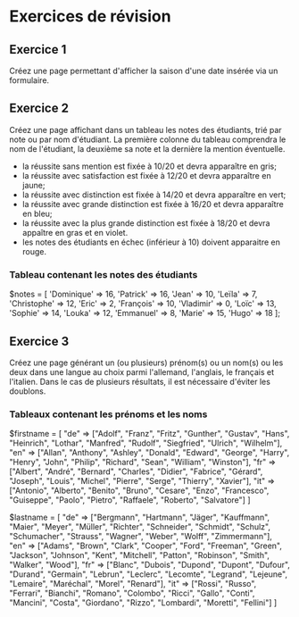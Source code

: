 # Exercices de révision

## Exercice 1

Créez une page permettant d'afficher la saison d'une date insérée via un formulaire.

## Exercice 2

Créez une page affichant dans un tableau les notes des étudiants, trié par note ou par nom d'étudiant.
La première colonne du tableau comprendra le nom de l'étudiant, la deuxième sa note et la dernière la mention éventuelle.

* la réussite sans mention est fixée à 10/20 et devra apparaître en gris;
* la réussite avec satisfaction est fixée à 12/20 et devra apparaître en jaune;
* la réussite avec distinction est fixée à 14/20 et devra apparaître en vert;
* la réussite avec grande distinction est fixée à 16/20 et devra apparaître en bleu;
* la réussite avec la plus grande distinction est fixée à 18/20 et devra appaître en gras et en violet.
* les notes des étudiants en échec (inférieur à 10) doivent apparaitre en rouge.

### Tableau contenant les notes des étudiants

$notes = [
  'Dominique' => 16,
  'Patrick' => 16,
  'Jean' => 10,
  'Leïla' => 7,
  'Christophe' => 12,
  'Eric' => 2,
  'François' => 10,
  'Vladimir' => 0,
  'Loïc' => 13,
  'Sophie' => 14,
  'Louka' => 12,
  'Emmanuel' => 8,
  'Marie' => 15,
  'Hugo' => 18
  ];

## Exercice 3
Créez une page générant un (ou plusieurs) prénom(s) ou un nom(s) ou les deux dans une langue au choix parmi l'allemand, l'anglais, le français et l'italien.
Dans le cas de plusieurs résultats, il est nécessaire d'éviter les doublons.

### Tableaux contenant les prénoms et les noms

$firstname = [
"de" => ["Adolf", "Franz", "Fritz", "Gunther", "Gustav", "Hans", "Heinrich", "Lothar", "Manfred", "Rudolf", "Siegfried", "Ulrich", "Wilhelm"],
"en" => ["Allan", "Anthony", "Ashley", "Donald", "Edward", "George", "Harry", "Henry", "John", "Philip", "Richard", "Sean", "William", "Winston"],
"fr" => ["Albert", "André", "Bernard", "Charles", "Didier", "Fabrice", "Gérard", "Joseph", "Louis", "Michel", "Pierre", "Serge", "Thierry", "Xavier"],
"it" => ["Antonio", "Alberto", "Benito", "Bruno", "Cesare", "Enzo", "Francesco", "Guiseppe", "Paolo", "Pietro", "Raffaele", "Roberto", "Salvatore"]
]

$lastname = [
"de" => ["Bergmann", "Hartmann", "Jäger", "Kauffmann", "Maier", "Meyer", "Müller", "Richter", "Schneider", "Schmidt", "Schulz", "Schumacher", "Strauss", "Wagner", "Weber", "Wolff", "Zimmermann"],
"en" => ["Adams", "Brown", "Clark", "Cooper", "Ford", "Freeman", "Green", "Jackson", "Johnson", "Kent", "Mitchell", "Patton", "Robinson", "Smith", "Walker", "Wood"],
"fr" => ["Blanc", "Dubois", "Dupond", "Dupont", "Dufour", "Durand", "Germain", "Lebrun", "Leclerc", "Lecomte", "Legrand", "Lejeune", "Lemaire", "Maréchal", "Morel", "Renard"],
"it" => ["Rossi", "Russo", "Ferrari", "Bianchi", "Romano", "Colombo", "Ricci", "Gallo", "Conti", "Mancini", "Costa", "Giordano", "Rizzo", "Lombardi", "Moretti", "Fellini"]
]